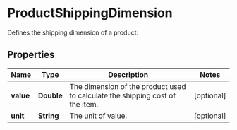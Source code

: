 

# ProductShippingDimension

Defines the shipping dimension of a product.

## Properties

| Name | Type | Description | Notes |
|------------ | ------------- | ------------- | -------------|
|**value** | **Double** | The dimension of the product used to calculate the shipping cost of the item. |  [optional] |
|**unit** | **String** | The unit of value. |  [optional] |



